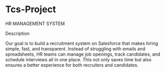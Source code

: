 # Tcs-Project
HR MANAGEMENT SYSTEM 

Description

Our goal is to build a recruitment system on Salesforce that makes hiring simple, fast, and transparent. Instead of struggling with emails and spreadsheets, HR teams can manage job openings, track candidates, and schedule interviews all in one place. This not only saves time but also ensures a better experience for both recruiters and candidates.

